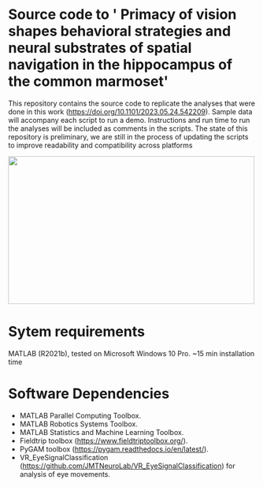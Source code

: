 # Source code to ' Primacy of vision shapes behavioral strategies and neural substrates of spatial navigation in the hippocampus of the common marmoset'
This repository contains the source code to replicate the analyses that were done in this work (https://doi.org/10.1101/2023.05.24.542209).
Sample data will accompany each script to run a demo.
Instructions and run time to run the analyses will be included as comments in the scripts.
The state of this repository is preliminary, we are still in the process of updating the scripts to improve readability and compatibility across platforms

<img src="https://user-images.githubusercontent.com/93541319/139712178-60d21343-d128-4e42-b2af-415fbab77901.png" width="500" height="300">

# Sytem requirements
MATLAB (R2021b), tested on Microsoft Windows 10 Pro. ~15 min installation time
# Software Dependencies
- MATLAB Parallel Computing Toolbox.
- MATLAB Robotics Systems Toolbox.
- MATLAB Statistics and Machine Learning Toolbox.
- Fieldtrip toolbox (https://www.fieldtriptoolbox.org/).
- PyGAM toolbox (https://pygam.readthedocs.io/en/latest/).
- VR_EyeSignalClassification (https://github.com/JMTNeuroLab/VR_EyeSignalClassification) for analysis of eye movements.
